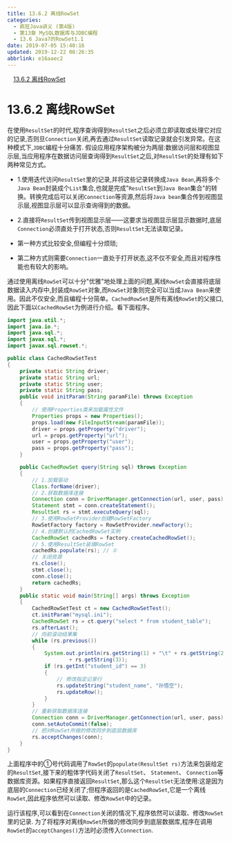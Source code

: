 ```yaml
---
title: 13.6.2 离线RowSet
categories: 
  - 疯狂Java讲义 (第4版)
  - 第13章 MySQL数据库与JDBC编程
  - 13.6 Java7的RowSet1.1
date: 2019-07-05 15:40:16
updated: 2019-12-22 08:26:35
abbrlink: e16aaec2
---
```

<div id='my_toc'><a href="/JavaReadingNotes/e16aaec2/#13-6-2-离线RowSet" class="header_1">13.6.2 离线RowSet</a><br></div>
<style>.header_1{margin-left: 1em;}.header_2{margin-left: 2em;}.header_3{margin-left: 3em;}.header_4{margin-left: 4em;}.header_5{margin-left: 5em;}.header_6{margin-left: 6em;}</style>
<!--more-->
<script>if (navigator.platform.search('arm')==-1){document.getElementById('my_toc').style.display = 'none';}var e,p = document.getElementsByTagName('p');while (p.length>0) {e = p[0];e.parentElement.removeChild(e);}</script>

<!--end-->
# 13.6.2 离线RowSet #
在使用`ResultSet`的时代,程序查询得到`ResultSet`之后必须立即读取或处理它对应的记录,否则旦`Connection`关闭,再去通过`ResultSet`读取记录就会引发异常。在这种模式下,`JDBC`编程十分痛苦.
假设应用程序架构被分为两层:数据访问层和视图显示层,当应用程序在数据访问层查询得到`ResultSet`之后,对`ResultSet`的处理有如下两种常见方式。
- 1.使用迭代访问`ResultSet`里的记录,并将这些记录转换成`Java Bean`,再将多个`Java Bean`封装成个`List`集合,也就是完成"`ResultSet`到`Java Bean`集合"的转换。转换完成后可以关闭`Connection`等资源,然后将`Java bean`集合传到视图显示层,视图显示层可以显示查询得到的数据。
- 2.直接将`ResultSet`传到视图显示层——这要求当视图显示层显示数据时,底层`Connection`必须直处于打开状态,否则`ResultSet`无法读取记录。

- 第一种方式比较安全,但编程十分烦琐;
- 第二种方式则需要`Connection`一直处于打开状态,这不仅不安全,而且对程序性能也有较大的影响。

通过使用离线`RowSet`可以十分"优雅"地处理上面的问题,离线`RowSet`会直接将底层数据读入内存中,封装成`RowSet`对象,而`RowSet`对象则完全可以当成`Java Bean`来使用。因此不仅安全,而且编程十分简单。`CachedRowSet`是所有离线`RowSet`的父接口,因此下面以`CachedRowSet`为例进行介绍。看下面程序。
```java
import java.util.*;
import java.io.*;
import java.sql.*;
import javax.sql.*;
import javax.sql.rowset.*;

public class CachedRowSetTest
{
    private static String driver;
    private static String url;
    private static String user;
    private static String pass;
    public void initParam(String paramFile) throws Exception
    {
        // 使用Properties类来加载属性文件
        Properties props = new Properties();
        props.load(new FileInputStream(paramFile));
        driver = props.getProperty("driver");
        url = props.getProperty("url");
        user = props.getProperty("user");
        pass = props.getProperty("pass");
    }

    public CachedRowSet query(String sql) throws Exception
    {
        // 1.加载驱动
        Class.forName(driver);
        // 2.获取数据库连接
        Connection conn = DriverManager.getConnection(url, user, pass);
        Statement stmt = conn.createStatement();
        ResultSet rs = stmt.executeQuery(sql);
        // 3.使用RowSetProvider创建RowSetFactory
        RowSetFactory factory = RowSetProvider.newFactory();
        // 4.创建默认的CachedRowSet实例
        CachedRowSet cachedRs = factory.createCachedRowSet();
        // 5.使用ResultSet装填RowSet
        cachedRs.populate(rs); // ①
        // 关闭资源
        rs.close();
        stmt.close();
        conn.close();
        return cachedRs;
    }
    public static void main(String[] args) throws Exception
    {
        CachedRowSetTest ct = new CachedRowSetTest();
        ct.initParam("mysql.ini");
        CachedRowSet rs = ct.query("select * from student_table");
        rs.afterLast();
        // 向前滚动结果集
        while (rs.previous())
        {
            System.out.println(rs.getString(1) + "\t" + rs.getString(2) + "\t"
                    + rs.getString(3));
            if (rs.getInt("student_id") == 3)
            {
                // 修改指定记录行
                rs.updateString("student_name", "孙悟空");
                rs.updateRow();
            }
        }
        // 重新获取数据库连接
        Connection conn = DriverManager.getConnection(url, user, pass);
        conn.setAutoCommit(false);
        // 把对RowSet所做的修改同步到底层数据库
        rs.acceptChanges(conn);
    }
}
```
上面程序中的①号代码调用了`RowSet`的`populate(ResultSet rs)`方法来包装给定的`ResultSet`,接下来的粗体字代码关闭了`ResultSet`、 `Statement`、 `Connection`等数据库资源。如果程序直接返回`ResultSet`,那么这个`ResultSet`无法使用:这是因为底层的`Connection`已经关闭了;但程序返回的是`CachedRowSet`,它是一个离线`RowSet`,因此程序依然可以读取、修改`RowSet`中的记录。

运行该程序,可以看到在`Connection`关闭的情况下,程序依然可以读取、修改`RowSet`里的记录.
为了将程序对离线`RowSet`所做的修改同步到底层数据库,程序在调用`RowSet`的`acceptChanges()`方法时必须传入`Connection`.

